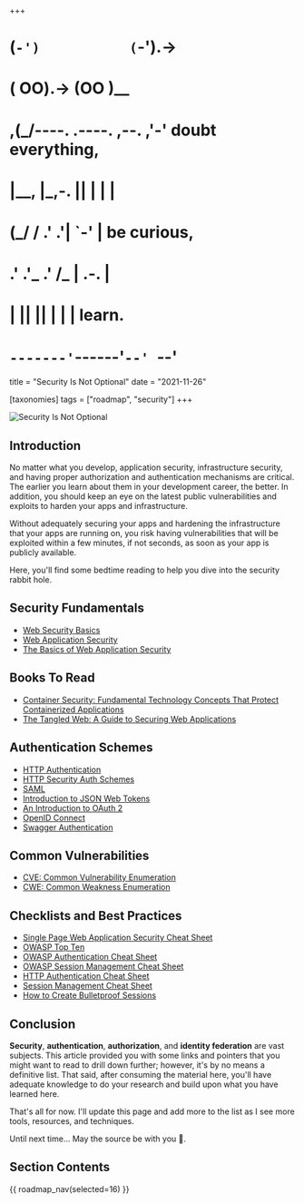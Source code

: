 +++
#   (`-')           (`-').->
#   ( OO).->        (OO )__
# ,(_/----. .----. ,--. ,'-' doubt everything,
# |__,    |\_,-.  ||  | |  |
#  (_/   /    .' .'|  `-'  | be curious,
#  .'  .'_  .'  /_ |  .-.  |
# |       ||      ||  | |  | learn.
# `-------'`------'`--' `--'

title = "Security Is Not Optional"
date = "2021-11-26"

[taxonomies]
tags = ["roadmap", "security"]
+++

![Security Is Not Optional](/images/size/w1200/2024/03/securu.png)

## Introduction

No matter what you develop, application security, infrastructure security, and
having proper authorization and authentication mechanisms are critical. The
earlier you learn about them in your development career, the better. In
addition, you should keep an eye on the latest public vulnerabilities and
exploits to harden your apps and infrastructure.

Without adequately securing your apps and hardening the infrastructure that your
apps are running on, you risk having vulnerabilities that will be exploited
within a few minutes, if not seconds, as soon as your app is publicly available.

Here, you'll find some bedtime reading to help you dive into the security rabbit
hole.

## Security Fundamentals

* [Web Security Basics](https://martinfowler.com/articles/web-security-basics.html)
* [Web Application Security](https://en.wikipedia.org/wiki/Web_application_security)
* [The Basics of Web Application Security](https://martinfowler.com/articles/web-security-basics.html)

## Books To Read

* [Container Security: Fundamental Technology Concepts That Protect Containerized Applications](https://www.goodreads.com/book/show/48816583-container-security)
* [The Tangled Web: A Guide to Securing Web Applications](https://www.goodreads.com/book/show/11553604-the-tangled-web)

## Authentication Schemes

* [HTTP Authentication](https://developer.mozilla.org/en-US/docs/Web/HTTP/Authentication)
* [HTTP Security Auth Schemes](https://www.iana.org/assignments/http-authschemes/http-authschemes.xhtml)
* [SAML](https://en.wikipedia.org/wiki/Security_Assertion_Markup_Language)
* [Introduction to JSON Web Tokens](https://jwt.io/introduction/)
* [An Introduction to OAuth 2](https://www.digitalocean.com/community/tutorials/an-introduction-to-oauth-2)
* [OpenID Connect](https://openid.net/connect/)
* [Swagger Authentication](https://swagger.io/docs/specification/authentication/)

## Common Vulnerabilities

* [CVE: Common Vulnerability Enumeration](https://cwe.mitre.org/)
* [CWE: Common Weakness Enumeration](https://cwe.mitre.org/)

## Checklists and Best Practices

* [Single Page Web Application Security Cheat Sheet](https://github.com/eoftedal/writings/blob/master/published/javascript-security-cheat-sheet.md)
* [OWASP Top Ten](https://owasp.org/www-project-top-ten/)
* [OWASP Authentication Cheat Sheet](https://www.owasp.org/index.php/Authentication_Cheat_Sheet)
* [OWASP Session Management Cheat Sheet](https://www.owasp.org/index.php/Session_Management_Cheat_Sheet)
* [HTTP Authentication Cheat Sheet](https://cheatsheetseries.owasp.org/cheatsheets/Authentication_Cheat_Sheet.html)
* [Session Management Cheat Sheet](https://cheatsheetseries.owasp.org/cheatsheets/Session_Management_Cheat_Sheet.html)
* [How to Create Bulletproof Sessions](http://blog.teamtreehouse.com/how-to-create-bulletproof-sessions)

## Conclusion

**Security**, **authentication**, **authorization**, and **identity federation**
are vast subjects. This article provided you with some links and pointers that
you might want to read to drill down further; however, it's by no means a
definitive list. That said, after consuming the material here, you'll have
adequate knowledge to do your research and build upon what you have learned
here.

That's all for now. I'll update this page and add more to the list as I see more
tools, resources, and techniques.

Until next time... May the source be with you 🦄.

## Section Contents

{{ roadmap_nav(selected=16) }}
